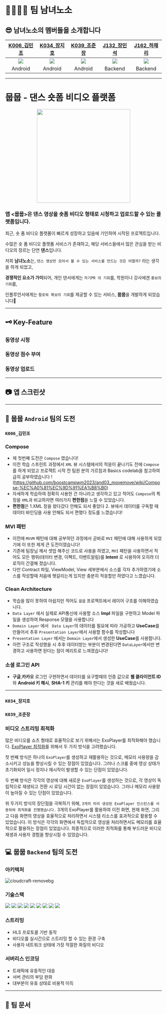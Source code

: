 # 👨‍👩‍👧‍👦 팀 남녀노소
## 😎 남녀노소의 멤버들을 소개합니다

|[K006_김민조](https://github.com/upsk1)|[K034_장지호](https://github.com/jangjh123)|[K039_조준장](https://github.com/junjange)|[J132_장민석](https://github.com/msjang4)|[J162_하채리](https://github.com/5tarry)|
|:---:|:---:|:---:|:---:|:---:|
|<img src="https://github.com/upsk1.png">|<img src="https://github.com/jangjh123.png">|<img src="https://github.com/junjange.png">|<img src="https://github.com/msjang4.png">|<img src="https://github.com/5tarry.png">|
|Android|Android|Android|Backend|Backend|

---

# 뭅뭅 - 댄스 숏폼 비디오 플랫폼
<p align="center">
  <img 
    src="https://github.com/boostcampwm2023/and03_movemove/assets/82919343/deb7977e-de08-4cab-977c-b4cf5d585d62"
    width="300"
    height="300"
  >
</p>

### 앱 <뭅뭅>은 댄스 영상을 숏폼 비디오 형태로 시청하고 업로드할 수 있는 플랫폼입니다.
최근, 숏 폼 비디오 플랫폼이 빠르게 성장하고 있음에 기인하여 시작된 프로젝트입니다.

수많은 숏 폼 비디오 플랫폼 서비스가 존재하고, 해당 서비스들에서 많은 관심을 받는 비디오의 장르는 단연 **댄스**입니다.

저희 **남녀노소**는, `댄스 영상만 모아서 볼 수 있는 서비스를 만드는 것은 어떨까?` 라는 생각을 하게 되었고,

**경쟁적인 요소가 가미**되어, 개인 댄서에게는 `자기PR 의 기회`를, 학원이나 강사에겐 `홍보의 기회`를, 

인플루언서에게는 `팔로워 확보의 기회`를 제공할 수 있는 서비스, **뭅뭅**을 개발하게 되었습니다🥳

---

## 🗝 Key-Feature
### 동영상 시청
### 동영상 점수 부여
### 동영상 업로드

---

## 📷 앱 스크린샷

---

## 📱 뭅뭅 `Android` 팀의 도전
### `K006_김민조`
### Compose
- 제 첫번째 도전은 ```Compose``` 였습니다!
- 이전 학습 스프린트 과정에서 ```XML``` 뷰 시스템에서의 적응이 끝나기도 전에 ```Compose```를 하게 되었고 프로젝트 시작 전 팀원 분의 가르침과 Basics codelab을 참고하여 급히 공부하였습니다 ! (https://github.com/boostcampwm2023/and03_movemove/wiki/Compose-%EC%A0%81%EC%9D%91%EA%B8%B0)
- 자세하게 학습하여 정확히 사용한 건 아니라고 생각하고 있고 적어도 ```Compose```의 특징을 ```XML```과 비교하자면 여러가지 **편한점**을 느낄 수 있었습니다.
- **편한점**은 1.XML 창을 왔다갔다 안해도 되서 좋았다 2. 뷰에서 데이터를 구독할 때 데이터 바인딩을 사용 안해도 되서 편했다 정도를 느꼈습니다!

### MVI 패턴
- 이전에 ```MVVM``` 패턴에 대해 공부하던 과정에서 곧바로 ```MVI``` 패턴에 대해 사용하게 되었기에 이 또한 제게 큰 도전이였습니다!
- 기존에 팀장님 께서 셋업 해주신 코드로 사용을 하였고, ```MVI``` 패턴을 사용하면서 적어도 모든 행위(데이터 변경, 이펙트, 이벤트알림)를 **Intent** 로 사용하여 오히려 더 로직이 간결해 졌습니다.
- 다만 Contract 파일, ViewModel, View 세부분에서 소스를 각자 추가하였기에 소스를 작성할때 처음에 헷갈리는게 있지만 충분히 적응할만 하였다고 느꼈습니다.

### Clean Architecture
- 학습을 많이 못하여 아쉽지만 적어도 ```뭅뭅``` 프로젝트에서 레이어 구조를 이해하였습니다.
- ```Data Layer``` 에서 실제로 API통신에 사용할 소스 **Impl** 파일을 구현하고 Model 파일을 생성하여 Response 모델을 사용합니다 
- ```Domain Layer``` 에서 ``` Data Layer```의 데이터를 필요에 따라 가공하고 **UseCase**를 만들어서 추후 ```Presentation Layer```에서 사용할 함수를 작성합니다
- ```Presentation Layer``` 에서는 ```Domain Layer```에서 생성한 **UseCase**를 사용합니다.
- 이런 구조로 작성했을 시 추후 데이터받는 부분이 변경된다면 ```DataLayer```에서만 변경하고 사용하면 된다는 점이 메리트로 느껴졌습니다!

### 소셜 로그인 API 
- **구글**,**카카오** 로그인 구현하면서 데이터를 요구할때의 인증 값으로 **웹 클라이언트 ID**와 **Android 키 해시**, **SHA-1 키** 관리를 해야 한다는 것을 새로 배웠습니다.

--- 
### `K034_장지호`
### `K039_조준장`

### 비디오 스트리밍 최적화
많은 비디오를 쇼츠 형태로 효율적으로 보기 위해서는 ExoPlayer를 최적화해야 했습니다. 
[ExoPlayer 최적화](https://github.com/boostcampwm2023/and03_movemove/wiki/%E2%9C%8F%EF%B8%8F-MoveMove-Tech-%EC%A1%B0%EC%A4%80%EC%9E%A5)를 위해서 두 가지 방식을 고려했습니다.

첫 번째 방식은 하나의  ```ExoPlayer```를 생성하고 재활용하는 것으로, 메모리 사용량을 감소시키고 성능을 향상시킬 수 있는 장점이 있었습니다. 그러나 스크롤 중에 영상 상태가 초기화되어 일시 정지나 재시작이 발생할 수 있는 단점이 있었습니다.

두 번째 방식은 각각의 영상에 대해 새로운  ```ExoPlayer```를 생성하는 것으로, 각 영상이 독립적으로 재생되고 전환 시 로딩 시간이 없는 장점이 있었습니다. 그러나 메모리 사용량이 높아질 수 있는 단점이 있었습니다.

위 두가지 방식의 장단점을 극복하기 위해, ```3개의 미리 생성된 ExoPlayer 인스턴스를 사용하여 최적화를 진행했습니다.```
3개의 ExoPlayer를 활용하여 이전 화면, 현재 화면, 그리고 다음 화면의 영상을 효율적으로 처리하면서 시스템 리소스를 효과적으로 활용할 수 있었습니다. 
이 방식은 각각의 화면에서 독립적으로 영상을 처리하면서도 메모리를 효율적으로 활용하는 장점이 있었습니다. 
최종적으로 이러한 최적화를 통해 부드러운 비디오 재생과 사용자 경험을 향상시킬 수 있었습니다.

## 💻 뭅뭅 `Backend` 팀의 도전

### 아키텍처
![cloudcraft-removebg](https://github.com/boostcampwm2023/and03_movemove/assets/39575061/d13a671b-0bfc-4e2d-b248-6cc287554bd4)

### 기술스택
<img src="https://img.shields.io/badge/TypeScript-3178C6?logo=typescript&logoColor=ffffff"> <img src="https://img.shields.io/badge/Nest.js-E0234E?logo=NestJS&logoColor=white"/>
<img src="https://img.shields.io/badge/Yarn Berry-2C8EBB?logo=yarn&logoColor=ffffff">
<img src="https://img.shields.io/badge/MongoDB-114411?logo=mongodb">
<img src="https://img.shields.io/badge/Mongoose-114411?logo=mongodb">
<img src="https://img.shields.io/badge/FFmpeg-ffffff?style=flat&logo=ffmpeg&logoColor=118811">
<img src="https://img.shields.io/badge/Naver Cloud Platform-03C75A?logo=naver&logoColor=ffffff">
<img src="https://img.shields.io/badge/Docker-2496ED?&logo=Docker&logoColor=white">
<img src="https://img.shields.io/badge/GitHub Actions-444444?logo=github-actions">



### 스트리밍
- HLS 프로토콜 기반 동작
- 비디오를 실시간으로 스트리밍 할 수 있는 환경 구축
- 사용자 네트워크 상태에 가장 적절한 화질의 비디오

### 서버리스 인코딩
- 트래픽에 유동적인 대응
- 서버 관리의 부담 완화
- 대부분이 유휴 상태로 비용적 이득

---
## 📕 팀 문서
